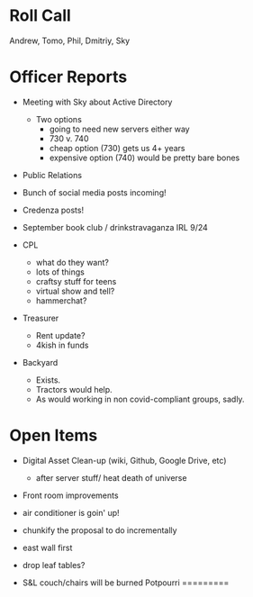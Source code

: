 Roll Call
=========
Andrew, Tomo, Phil, Dmitriy, Sky
  
Officer Reports
===============
- Meeting with Sky about Active Directory
  - Two options
    - going to need new servers either way
     - 730 v. 740
     - cheap option (730) gets us 4+ years
     - expensive option (740) would be pretty bare bones
 - Public Relations  
  - Bunch of social media posts incoming!
  - Credenza posts!
  - September book club / drinkstravaganza IRL 9/24
  - CPL 
    - what do they want?
     - lots of things
    - craftsy stuff for teens 
    - virtual show and tell?
    - hammerchat?
    
- Treasurer
  - Rent update?
  - 4kish in funds
- Backyard
  - Exists.
  - Tractors would help.
  - As would working in non covid-compliant groups, sadly.

  
  
  
Open Items
==========
- Digital Asset Clean-up (wiki, Github, Google Drive, etc)
  - after server stuff/ heat death of universe

- Front room improvements
 - air conditioner is goin' up!
 - chunkify the proposal to do incrementally
  - east wall first
   - drop leaf tables?
   - S&L couch/chairs will be burned
Potpourri
=========
